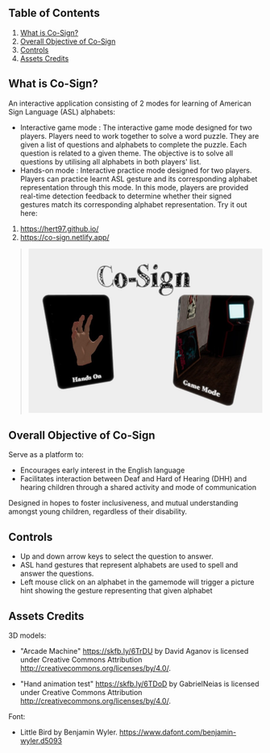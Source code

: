 ## Table of Contents
1. [What is Co-Sign?](#introduction)
2. [Overall Objective of Co-Sign](#objective)
3. [Controls](#controls)
4. [Assets Credits](#Credits)

## What is Co-Sign?  <a name="introduction"></a>
An interactive application consisting of 2 modes for learning of American Sign Language (ASL) alphabets:
- Interactive game mode :
  The interactive game mode designed for two players. Players need to work together to solve a word puzzle. 
  They are given a list of questions and alphabets to complete the puzzle. Each question is related to a given theme.
  The objective is to solve all questions by utilising all alphabets in both players' list.
- Hands-on mode :
  Interactive practice mode designed for two players. Players can practice learnt ASL gesture and its corresponding alphabet representation through this mode.
  In this mode, players are provided real-time detection feedback to determine whether their signed gestures match its corresponding alphabet representation. 
Try it out here:
1. <https://hert97.github.io/>
2. <https://co-sign.netlify.app/>

> ![Co-sign app](https://github.com/Hert97/Hert97.github.io/blob/main/co-sign.jpg)
## Overall Objective of Co-Sign  <a name="objective"></a>
Serve as a platform to:
- Encourages early interest in the English language
- Facilitates interaction between Deaf and Hard of Hearing (DHH) and hearing children through a shared activity and mode of communication  

Designed in hopes to foster inclusiveness, and mutual understanding amongst young children, regardless of their disability.

## Controls <a name="controls"></a>
- Up and down arrow keys to select the question to answer.
- ASL hand gestures that represent alphabets are used to spell and answer the questions.
- Left mouse click on an alphabet in the gamemode will trigger a picture hint showing the gesture representing that given alphabet
 
## Assets Credits <a name="credits"></a>

3D models:  
- "Arcade Machine" <https://skfb.ly/6TrDU> by David Aganov is licensed under Creative Commons Attribution <http://creativecommons.org/licenses/by/4.0/>.  

- "Hand animation test" <https://skfb.ly/6TDoD> by GabrielNeias is licensed under Creative Commons Attribution <http://creativecommons.org/licenses/by/4.0/>.  

Font:  
- Little Bird by Benjamin Wyler. <https://www.dafont.com/benjamin-wyler.d5093>
